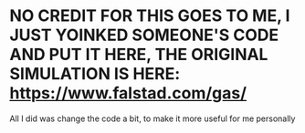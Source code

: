 # NO CREDIT FOR THIS GOES TO ME, I JUST YOINKED SOMEONE'S CODE AND PUT IT HERE, THE ORIGINAL SIMULATION IS HERE: https://www.falstad.com/gas/
All I did was change the code a bit, to make it more useful for me personally
